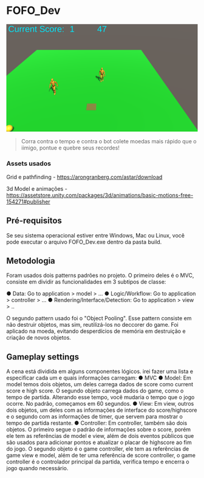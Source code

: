 # FOFO_Dev
<img src="game.png" alt="game">

> Corra contra o tempo e contra o bot colete moedas mais rápido que o iimigo, pontue e quebre seus recordes!

### Assets usados
Grid e pathfinding - https://arongranberg.com/astar/download

3d Model e animações - https://assetstore.unity.com/packages/3d/animations/basic-motions-free-154271#publisher

## Pré-requisitos
Se seu sistema operacional estiver entre Windows, Mac ou Linux, você pode executar o arquivo FOFO_Dev.exe dentro da pasta build.

## Metodologia
Foram usados dois patterns padrões no projeto. O primeiro deles é o MVC, consiste em dividir as funcionalidades em 3 subtipos de classe:
  
  ● Data: Go to application > model > ...
  ● Logic/Workflow: Go to application > controller > ...
  ● Rendering/Interface/Detection: Go to application > view > ..

O segundo pattern usado foi o "Object Pooling". Esse pattern consiste em não destruir objetos, mas sim, reutilizá-los no deccorer do game. Foi aplicado na moeda, evitando desperdícios de memória em destruição e criação de novos objetos.

## Gameplay settings
A cena está dividida em alguns componentes lógicos. irei fazer uma lista e especificar cada um e quais informações carregam:
  ● MVC
   ● Model: 
      Em model temos dois objetos, um deles carrega dados de score como current score e high score. O segundo objeto carrega dados do game, como o tempo de partida.         Alterando esse tempo, você mudaria o tempo que o jogo ocorre. No padrão, começamos em 60 segundos.
   ● View:
      Em view, outros dois objetos, um deles com as informações de interface do score/highscore e o segundo com as informações de timer, que servem para mostrar o           tempo de partida restante.
   ● Controller:
      Em controller, também são dois objetos. O primeiro segue o padrão de informações sobre o score, porém ele tem as referências de model e view, além de dois             eventos públicos que são usados para adicionar pontos e atualizar o placar de highscore ao fim do jogo. O segundo objeto é o game controller, ele tem as               referências de game view e model, além de ter uma referência de score controller, o game controller é o controlador principal da partida, verifica tempo e             encerra o jogo quando necessário.
